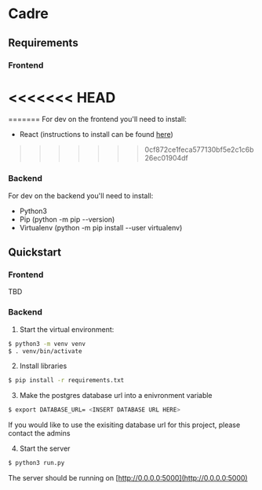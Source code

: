 # Cadre

## Requirements
### Frontend
<<<<<<< HEAD
===
=======
For dev on the frontend you'll need to install:
- React (instructions to install can be found [here](https://reactjs.org/docs/create-a-new-react-app.html))
>>>>>>> 0cf872ce1feca577130bf5e2c1c6b26ec01904df

### Backend
For dev on the backend you'll need to install: 
- Python3
- Pip (python -m pip --version)
- Virtualenv (python -m pip install --user virtualenv)

## Quickstart

### Frontend
TBD

### Backend
1. Start the virtual environment:
```bash
$ python3 -m venv venv
$ . venv/bin/activate
```
2. Install libraries
```bash
$ pip install -r requirements.txt
```
3. Make the postgres database url into a enivronment variable
```bash
$ export DATABASE_URL= <INSERT DATABASE URL HERE>
```
If you would like to use the exisiting database url for this project, please contact the admins

4. Start the server
```bash
$ python3 run.py
```
The server should be running on [http://0.0.0.0:5000](http://0.0.0.0:5000)
